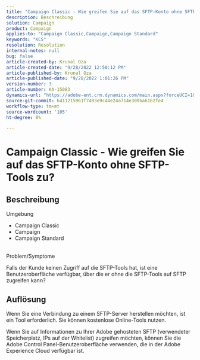 ```yaml
---
title: "Campaign Classic - Wie greifen Sie auf das SFTP-Konto ohne SFTP-Tools zu?"
description: Beschreibung
solution: Campaign
product: Campaign
applies-to: "Campaign Classic,Campaign,Campaign Standard"
keywords: "KCS"
resolution: Resolution
internal-notes: null
bug: false
article-created-by: Krunal Oza
article-created-date: "9/28/2022 12:50:12 PM"
article-published-by: Krunal Oza
article-published-date: "9/28/2022 1:01:26 PM"
version-number: 3
article-number: KA-15083
dynamics-url: "https://adobe-ent.crm.dynamics.com/main.aspx?forceUCI=1&pagetype=entityrecord&etn=knowledgearticle&id=8537a612-2c3f-ed11-9db1-000d3a5c1bcc"
source-git-commit: b411215961f7493e9c44e24a714e300ba6162fe4
workflow-type: tm+mt
source-wordcount: '105'
ht-degree: 8%

---
```


# Campaign Classic - Wie greifen Sie auf das SFTP-Konto ohne SFTP-Tools zu?

## Beschreibung

Umgebung<br>


- Campaign Classic
- Campaign
- Campaign Standard



<br>Problem/Symptome<br>


Falls der Kunde keinen Zugriff auf die SFTP-Tools hat, ist eine Benutzeroberfläche verfügbar, über die er ohne die SFTP-Tools auf SFTP zugreifen kann?




## Auflösung


Wenn Sie eine Verbindung zu einem SFTP-Server herstellen möchten, ist ein Tool erforderlich. Sie können kostenlose Online-Tools nutzen.

Wenn Sie auf Informationen zu Ihrer Adobe gehosteten SFTP (verwendeter Speicherplatz, IPs auf der Whitelist) zugreifen möchten, können Sie die Adobe Control Panel-Benutzeroberfläche verwenden, die in der Adobe Experience Cloud verfügbar ist.
